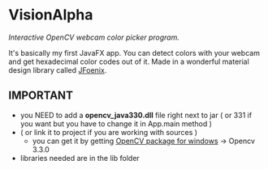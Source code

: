 # VisionAlpha
_Interactive OpenCV webcam color picker program._

It's basically my first JavaFX app.
You can detect colors with your webcam and get hexadecimal color codes out of it.
Made in a wonderful material design library called [JFoenix](http://www.jfoenix.com/).

## IMPORTANT
- you NEED to add a **opencv_java330.dll** file right next to jar ( or 331 if you want but you have to change it in App.main method )
- ( or link it to project if you are working with sources )
  - you can get it by getting [OpenCV package for windows](https://opencv.org/releases.html) -> Opencv 3.3.0
- libraries needed are in the lib folder
